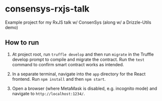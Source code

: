 # consensys-rxjs-talk
Example project for my RxJS talk w/ ConsenSys (along w/ a Drizzle-Utils demo)

## How to run

1. At project root, run `truffle develop` and then run `migrate` in the Truffle develop prompt to compile and migrate the contract. Run the `test` command to confirm smart contract works as intended.

2. In a separate terminal, navigate into the `app` directory for the React frontend. Run `npm install` and then `npm start`.

3. Open a browser (where MetaMask is disabled, e.g. incognito mode) and navigate to `http://localhost:1234/`.
